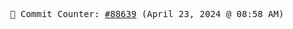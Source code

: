 <p align="center">
    <samp>
        📮 Commit Counter: <a href="https://github.com/Javascript-void0/Javascript-void0/commits/main">#88639</a> (April 23, 2024 @ 08:58 AM)
    </samp>
</p>